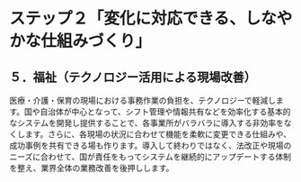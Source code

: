 # ステップ２「変化に対応できる、しなやかな仕組みづくり」
## ５．福祉（テクノロジー活用による現場改善）

医療・介護・保育の現場における事務作業の負担を、テクノロジーで軽減します。国や自治体が中心となって、シフト管理や情報共有などを効率化する基本的なシステムを開発し提供することで、各事業所がバラバラに導入する非効率をなくします。さらに、各現場の状況に合わせて機能を柔軟に変更できる仕組みや、成功事例を共有できる場も作ります。導入して終わりではなく、法改正や現場のニーズに合わせて、国が責任をもってシステムを継続的にアップデートする体制を整え、業界全体の業務改善を後押しします。